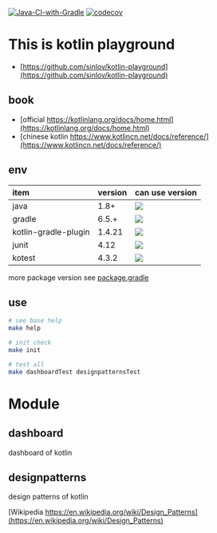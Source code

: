 [![Java-CI-with-Gradle](https://github.com/sinlov/kotlin-playground/workflows/Java-CI-with-Gradle/badge.svg?branch=main)](https://github.com/sinlov/kotlin-playground/actions?query=workflow%3AJava-CI-with-Gradle)
[![codecov](https://codecov.io/gh/sinlov/kotlin-playground/branch/main/graph/badge.svg)](https://codecov.io/gh/sinlov/kotlin-playground)

# This is kotlin playground

- [https://github.com/sinlov/kotlin-playground](https://github.com/sinlov/kotlin-playground)

## book

- [official https://kotlinlang.org/docs/home.html](https://kotlinlang.org/docs/home.html)
- [chinese kotlin https://www.kotlincn.net/docs/reference/](https://www.kotlincn.net/docs/reference/)

## env

| item | version | can use version |
|:------------|:--------|:------------------------|
| java        | 1.8+ | ![](https://img.shields.io/badge/-Java-007396?logo=Java&logoColor=white&style=) |
| gradle      | 6.5.+ | [![](https://img.shields.io/badge/-Gradle-02303A?logo=Gradle&logoColor=white&style=)](https://gradle.org/install/) |
| kotlin-gradle-plugin | 1.4.21 | [![](https://img.shields.io/maven-central/v/org.jetbrains.kotlin/kotlin-gradle-plugin.svg?label=latest%20release)](https://search.maven.org/search?q=g:org.jetbrains.kotlin%20AND%20a:kotlin-gradle-plugin) |
| junit       | 4.12 | [![](https://img.shields.io/maven-central/v/junit/junit.svg?label=latest%20release)](https://search.maven.org/search?q=g:junit%20AND%20a:junit) |
| kotest      | 4.3.2 | [![](https://img.shields.io/maven-central/v/io.kotest/kotest-framework-api-jvm.svg?label=latest%20release)](https://search.maven.org/search?q=kotest) |

more package version see [package.gradle](package.gradle)

## use

```bash
# see base help
make help

# init check
make init

# test all
make dashboardTest designpatternsTest  
```

# Module

## dashboard

dashboard of kotlin

## designpatterns

design patterns of kotlin

[Wikipedia https://en.wikipedia.org/wiki/Design_Patterns](https://en.wikipedia.org/wiki/Design_Patterns)